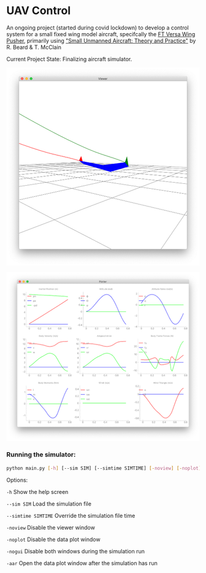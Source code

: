 # UAV Control

An ongoing project (started during covid lockdown) to develop a control system for a small fixed wing model aircraft, specifcally the [FT Versa Wing Pusher](https://www.flitetest.com/articles/ft-versa-wing-build), primarily using ["Small Unmanned Aircraft: Theory and Practice"](https://uavbook.byu.edu/doku.php) by R. Beard & T. McClain

Current Project State: Finalizing aircraft simulator.

![Simulation Viewer](images/viewer.png)

![Simulation Data Plot](images/plotter.png)

### Running the simulator:

```bash
python main.py [-h] [--sim SIM] [--simtime SIMTIME] [-noview] [-noplot] [-nogui] [-aar]
```

Options:

`-h` Show the help screen

`--sim SIM` Load the simulation file

`--simtime SIMTIME` Override the simulation file time

`-noview` Disable the viewer window

`-noplot` Disable the data plot window

`-nogui` Disable both windows during the simulation run

`-aar` Open the data plot window after the simulation has run

